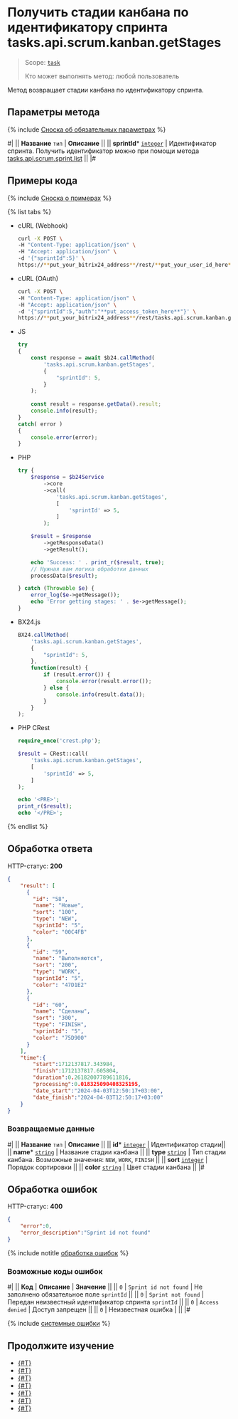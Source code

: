 # Получить стадии канбана по идентификатору спринта tasks.api.scrum.kanban.getStages

> Scope: [`task`](../../../scopes/permissions.md)
>
> Кто может выполнять метод: любой пользователь

Метод возвращает стадии канбана по идентификатору спринта.

## Параметры метода

{% include [Сноска об обязательных параметрах](../../../../_includes/required.md) %}

#|
|| **Название**
`тип` | **Описание** ||
|| **sprintId***
[`integer`](../../../data-types.md) | Идентификатор спринта. Получить идентификатор можно при помощи метода [tasks.api.scrum.sprint.list](../sprint/tasks-api-scrum-sprint-list.md) ||
|#

## Примеры кода

{% include [Сноска о примерах](../../../../_includes/examples.md) %}

{% list tabs %}

- cURL (Webhook)

    ```bash
    curl -X POST \
    -H "Content-Type: application/json" \
    -H "Accept: application/json" \
    -d '{"sprintId":5}' \
    https://**put_your_bitrix24_address**/rest/**put_your_user_id_here**/**put_your_webhook_here**/tasks.api.scrum.kanban.getStages
    ```

- cURL (OAuth)

    ```bash
    curl -X POST \
    -H "Content-Type: application/json" \
    -H "Accept: application/json" \
    -d '{"sprintId":5,"auth":"**put_access_token_here**"}' \
    https://**put_your_bitrix24_address**/rest/tasks.api.scrum.kanban.getStages
    ```

- JS


    ```js
    try
    {
    	const response = await $b24.callMethod(
    		'tasks.api.scrum.kanban.getStages',
    		{
    			"sprintId": 5,
    		}
    	);
    	
    	const result = response.getData().result;
    	console.info(result);
    }
    catch( error )
    {
    	console.error(error);
    }
    ```

- PHP


    ```php
    try {
        $response = $b24Service
            ->core
            ->call(
                'tasks.api.scrum.kanban.getStages',
                [
                    'sprintId' => 5,
                ]
            );
    
        $result = $response
            ->getResponseData()
            ->getResult();
    
        echo 'Success: ' . print_r($result, true);
        // Нужная вам логика обработки данных
        processData($result);
    
    } catch (Throwable $e) {
        error_log($e->getMessage());
        echo 'Error getting stages: ' . $e->getMessage();
    }
    ```

- BX24.js

    ```js
    BX24.callMethod(
        'tasks.api.scrum.kanban.getStages',
        {
            "sprintId": 5,
        },
        function(result) {
            if (result.error()) {
                console.error(result.error());
            } else {
                console.info(result.data());
            }
        }
    );
    ```

- PHP CRest

    ```php
    require_once('crest.php');

    $result = CRest::call(
        'tasks.api.scrum.kanban.getStages',
        [
            'sprintId' => 5,
        ]
    );

    echo '<PRE>';
    print_r($result);
    echo '</PRE>';
    ```

{% endlist %}


## Обработка ответа

HTTP-статус: **200**

```json
{
    "result": [
      {
        "id": "58",
        "name": "Новые",
        "sort": "100",
        "type": "NEW",
        "sprintId": "5",
        "color": "00C4FB"
      },
      {
        "id": "59",
        "name": "Выполняются",
        "sort": "200",
        "type": "WORK",
        "sprintId": "5",
        "color": "47D1E2"
      },
      {
        "id": "60",
        "name": "Сделаны",
        "sort": "300",
        "type": "FINISH",
        "sprintId": "5",
        "color": "75D900"
      }
    ],
    "time":{
        "start":1712137817.343984,
        "finish":1712137817.605804,
        "duration":0.26182007789611816,
        "processing":0.018325090408325195,
        "date_start":"2024-04-03T12:50:17+03:00",
        "date_finish":"2024-04-03T12:50:17+03:00"
    }
}
```

### Возвращаемые данные

#|
|| **Название**
`тип` | **Описание** ||
|| **id***
[`integer`](../../../data-types.md) | Идентификатор стадии||
|| **name***
[`string`](../../../data-types.md) | Название стадии канбана ||
|| **type**
[`string`](../../../data-types.md) | Тип стадии канбана. Возможные значения: `NEW`, `WORK`, `FINISH` ||
|| **sort**
[`integer`](../../../data-types.md) | Порядок сортировки ||
|| **color**
[`string`](../../../data-types.md) | Цвет стадии канбана ||
|#

## Обработка ошибок

HTTP-статус: **400**

```json
{
    "error":0,
    "error_description":"Sprint id not found"
}
```

{% include notitle [обработка ошибок](../../../../_includes/error-info.md) %}

### Возможные коды ошибок

#|
|| **Код** | **Описание** | **Значение** ||
|| `0` | `Sprint id not found` | Не заполнено обязательное поле `sprintId` ||
|| `0` | `Sprint not found` | Передан неизвестный идентификатор спринта `sprintId` ||
|| `0` | `Access denied` | Доступ запрещен ||
|| `0` | Неизвестная ошибка | ||
|#

{% include [системные ошибки](../../../../_includes/system-errors.md) %}

## Продолжите изучение

- [{#T}](./index.md)
- [{#T}](./tasks-api-scrum-kanban-add-stage.md)
- [{#T}](./tasks-api-scrum-kanban-update-stage.md)
- [{#T}](./tasks-api-scrum-kanban-add-task.md)
- [{#T}](./tasks-api-scrum-kanban-delete-stage.md)
- [{#T}](./tasks-api-scrum-kanban-delete-task.md)
- [{#T}](./tasks-api-scrum-kanban-get-fields.md)